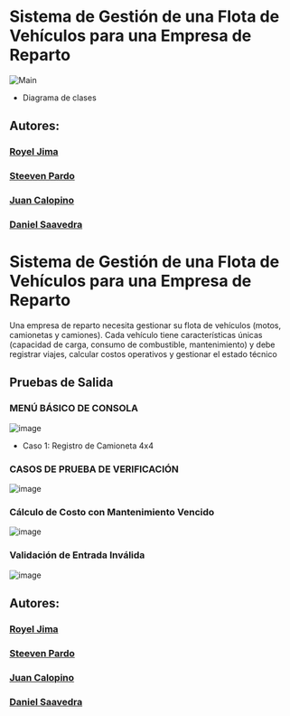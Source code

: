 #  Sistema de Gestión de una Flota de Vehículos para una Empresa de Reparto
![Main](https://github.com/user-attachments/assets/97294d78-7f43-49e9-883c-40fd4b1f413f)
- Diagrama de clases
## Autores: 
### [Royel Jima](https://github.com/R0yalCode)
### [Steeven Pardo](https://github.com/Dan1el17)
### [Juan Calopino](https://github.com/JuaaanCalopino)
### [Daniel Saavedra](https://github.com/Dan-San837)


#  Sistema de Gestión de una Flota de Vehículos para una Empresa de Reparto

Una empresa de reparto necesita gestionar su flota de vehículos (motos, camionetas y camiones). Cada vehículo tiene características únicas (capacidad de carga, consumo de combustible, mantenimiento) y debe registrar viajes, calcular costos operativos y gestionar el estado técnico

## Pruebas de Salida

### MENÚ BÁSICO DE CONSOLA
![image](https://github.com/user-attachments/assets/048c1c36-7065-4ee1-9864-60915a99a4e6)
- Caso 1: Registro de Camioneta 4x4

### CASOS DE PRUEBA DE VERIFICACIÓN
![image](https://github.com/user-attachments/assets/0f7b893d-fe8a-4e2c-a66b-44ba38148e49)

### Cálculo de Costo con Mantenimiento Vencido
![image](https://github.com/user-attachments/assets/2fc9c26b-92fc-420e-b3a3-af6ce0fbf94d)

### Validación de Entrada Inválida
![image](https://github.com/user-attachments/assets/983454e1-f806-4985-9fdb-951486869253)


## Autores: 
### [Royel Jima](https://github.com/R0yalCode)
### [Steeven Pardo](https://github.com/Dan1el17)
### [Juan Calopino](https://github.com/JuaaanCalopino)
### [Daniel Saavedra](https://github.com/Dan-San837)
